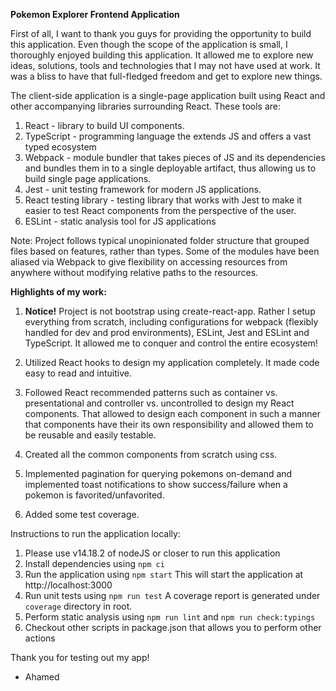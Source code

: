 **Pokemon Explorer Frontend Application**

First of all, I want to thank you guys for providing the opportunity to build this application. Even though the scope of the application is small, 
I thoroughly enjoyed building this application. It allowed me to explore new ideas, solutions, tools and technologies that 
I may not have used at work. It was a bliss to have that full-fledged freedom and get to explore new things.

The client-side application is a single-page application built using React and other accompanying libraries surrounding
React. These tools are:

1. React - library to build UI components.
3. TypeScript - programming language the extends JS and offers a vast typed ecosystem
4. Webpack - module bundler that takes pieces of JS and its dependencies and bundles them in to a single deployable artifact, thus
 allowing us to build single page applications.
5. Jest - unit testing framework for modern JS applications.
6. React testing library - testing library that works with Jest to make it easier to test React components from the perspective of the user.
7. ESLint - static analysis tool for JS applications

Note: Project follows typical unopinionated folder structure that grouped files based on features, rather than types. Some
of the modules have been aliased via Webpack to give flexibility on accessing resources from anywhere without modifying relative paths
to the resources.

**Highlights of my work:**

1. **Notice!** Project is not bootstrap using create-react-app. Rather I setup everything from scratch, including configurations for webpack
(flexibly handled for dev and prod environments), ESLint, Jest and ESLint and TypeScript. It allowed me to conquer and control the entire ecosystem!

2. Utilized React hooks to design my application completely. It made code easy to read and intuitive.

3. Followed React recommended patterns such as container vs. presentational and controller vs. uncontrolled to design my
React components. That allowed to design each component in such a manner that components have their its own responsibility
and allowed them to be reusable and easily testable.

4. Created all the common components from scratch using css.

5. Implemented pagination for querying pokemons on-demand and implemented toast notifications to show success/failure
when a pokemon is favorited/unfavorited.

6. Added some test coverage. 

Instructions to run the application locally:

1. Please use v14.18.2 of nodeJS or closer to run this application
2. Install dependencies using `npm ci`
3. Run the application using `npm start` This will start the application at http://localhost:3000
6. Run unit tests using `npm run test` A coverage report is generated under `coverage` directory in root.
7. Perform static analysis using `npm run lint` and `npm run check:typings`
8. Checkout other scripts in package.json that allows you to perform other actions

Thank you for testing out my app!
- Ahamed

